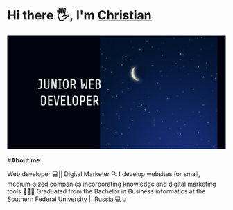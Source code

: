 # Hi there 🖐,  I'm [Christian](https://xhrisz98.github.io/portafolio/)

![Descripción de la imagen](JuniorWebDeveloper.png)

#**About me**

Web developer 💻|| Digital Marketer 🔍
I develop websites for small, medium-sized companies incorporating knowledge and digital marketing tools 🍂🥇✨
Graduated from the Bachelor in Business informatics at the Southern Federal University ||  Russia 💻☺️


<!--
**Xhrisz98/Xhrisz98** is a ✨ _special_ ✨ repository because its `README.md` (this file) appears on your GitHub profile.

Here are some ideas to get you started:

- 🔭 I’m currently working on ...
- 🌱 I’m currently learning ...
- 👯 I’m looking to collaborate on ...
- 🤔 I’m looking for help with ...
- 💬 Ask me about ...
- 📫 How to reach me: ...
- 😄 Pronouns: ...
- ⚡ Fun fact: ...
-->
